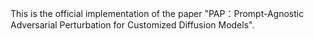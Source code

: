 
This is the official implementation of the paper "PAP：Prompt-Agnostic Adversarial Perturbation for Customized Diffusion Models". 
